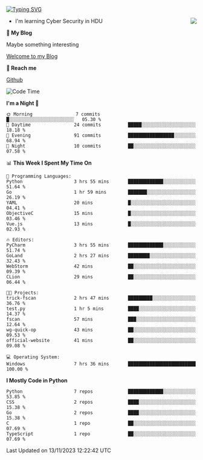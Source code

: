 [![Typing SVG](https://readme-typing-svg.herokuapp.com?font=Fira+Code&pause=1000&random=false&width=450&height=60&lines=Hello+%F0%9F%91%8B%F0%9F%8F%BB;I'm+JBNRZ)](https://git.io/typing-svg)

<a href="#">
  <img align="right" src="https://github-readme-stats.vercel.app/api?username=JBNRZ&show_icons=true&bg_color=15,f2f7fd,E0EAFC" />
</a>

- I'm learning Cyber Security in HDU

 **🌱 My Blog**

Maybe something interesting

[Welcome to my Blog](https://jbnrz.com.cn/)

 **💬 Reach me** 

[Github](https://github.com/JBNRZ)


<!--START_SECTION:waka-->
![Code Time](http://img.shields.io/badge/Code%20Time-83%20hrs%2058%20mins-blue)

**I'm a Night 🦉** 

```text
🌞 Morning                7 commits           █░░░░░░░░░░░░░░░░░░░░░░░░   05.30 % 
🌆 Daytime                24 commits          █████░░░░░░░░░░░░░░░░░░░░   18.18 % 
🌃 Evening                91 commits          █████████████████░░░░░░░░   68.94 % 
🌙 Night                  10 commits          ██░░░░░░░░░░░░░░░░░░░░░░░   07.58 % 
```


📊 **This Week I Spent My Time On** 

```text
💬 Programming Languages: 
Python                   3 hrs 55 mins       █████████████░░░░░░░░░░░░   51.64 % 
Go                       1 hr 59 mins        ███████░░░░░░░░░░░░░░░░░░   26.19 % 
YAML                     20 mins             █░░░░░░░░░░░░░░░░░░░░░░░░   04.41 % 
ObjectiveC               15 mins             █░░░░░░░░░░░░░░░░░░░░░░░░   03.46 % 
Vue.js                   13 mins             █░░░░░░░░░░░░░░░░░░░░░░░░   02.93 % 

🔥 Editors: 
PyCharm                  3 hrs 55 mins       █████████████░░░░░░░░░░░░   51.74 % 
GoLand                   2 hrs 27 mins       ████████░░░░░░░░░░░░░░░░░   32.43 % 
WebStorm                 42 mins             ██░░░░░░░░░░░░░░░░░░░░░░░   09.39 % 
CLion                    29 mins             ██░░░░░░░░░░░░░░░░░░░░░░░   06.44 % 

🐱‍💻 Projects: 
trick-fscan              2 hrs 47 mins       █████████░░░░░░░░░░░░░░░░   36.76 % 
test.py                  1 hr 5 mins         ████░░░░░░░░░░░░░░░░░░░░░   14.37 % 
fscan                    57 mins             ███░░░░░░░░░░░░░░░░░░░░░░   12.64 % 
wg-quick-op              43 mins             ██░░░░░░░░░░░░░░░░░░░░░░░   09.53 % 
official-website         41 mins             ██░░░░░░░░░░░░░░░░░░░░░░░   09.08 % 

💻 Operating System: 
Windows                  7 hrs 36 mins       █████████████████████████   100.00 % 
```

**I Mostly Code in Python** 

```text
Python                   7 repos             █████████████░░░░░░░░░░░░   53.85 % 
CSS                      2 repos             ████░░░░░░░░░░░░░░░░░░░░░   15.38 % 
Go                       2 repos             ████░░░░░░░░░░░░░░░░░░░░░   15.38 % 
C                        1 repo              ██░░░░░░░░░░░░░░░░░░░░░░░   07.69 % 
TypeScript               1 repo              ██░░░░░░░░░░░░░░░░░░░░░░░   07.69 % 
```




 Last Updated on 13/11/2023 12:22:42 UTC
<!--END_SECTION:waka-->
